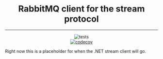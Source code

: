 <h1 align="center">RabbitMQ client for the stream protocol</h1>

---
<div align="center">

![tests](https://github.com/rabbitmq/rabbitmq-stream-dotnet-client/actions/workflows/nuget.yml//badge.svg)	
[![codecov](https://codecov.io/gh/rabbitmq/rabbitmq-stream-dotnet-client/branch/main/graph/badge.svg?token=OIA04ZQD79)](https://codecov.io/gh/rabbitmq/rabbitmq-stream-dotnet-client)

</div>
	
Right now this is a placeholder for when the .NET stream client will go.



